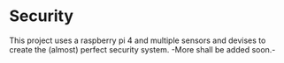 # Security
This project uses a raspberry pi 4 and multiple sensors and devises to create the (almost) perfect security system.
-More shall be added soon.-
